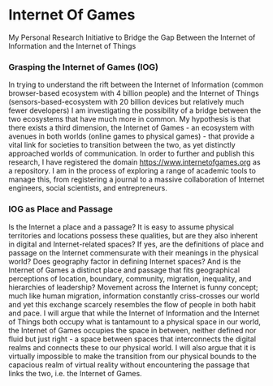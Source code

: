 # Internet Of Games
My Personal Research Initiative to Bridge the Gap Between the Internet of Information and the Internet of Things

### Grasping the Internet of Games (IOG)
In trying to understand the rift between the Internet of Information (common browser-based ecosystem with 4 billion people) and the Internet of Things (sensors-based-ecosystem with 20 billion devices but relatively much fewer developers) I am investigating the possibility of a bridge between the two ecosystems that have much more in common. My hypothesis is that there exists a third dimension, the Internet of Games - an ecosystem with avenues in both worlds (online games to physical games) - that provide a vital link for societies to transition between the two, as yet distinctly approached worlds of communication. In order to further and publish this research, I have registered the domain https://www.internetofgames.org as a repository. I am in the process of exploring a range of academic tools to manage this, from registering a journal to a massive collaboration of Internet engineers, social scientists, and entrepreneurs.

### IOG as Place and Passage
Is the Internet a place and a passage? It is easy to assume physical territories and locations possess these qualities, but are they also inherent in digital and Internet-related spaces? If yes, are the definitions of place and passage on the Internet commensurate with their meanings in the physical world? Does geography factor in defining Internet spaces? And is the Internet of Games a distinct place and passage that fits geographical perceptions of location, boundary, community, migration, inequality, and hierarchies of leadership? Movement across the Internet is funny concept; much like human migration, information constantly criss-crosses our world and yet this exchange scarcely resembles the flow of people in both habit and pace. I will argue that while the Internet of Information and the Internet of Things both occupy what is tantamount to a physical space in our world, the Internet of Games occupies the space in between, neither defined nor fluid but just right - a space between spaces that interconnects the digital realms and connects these to our physical world. I will also argue that it is virtually impossible to make the transition from our physical bounds to the capacious realm of virtual reality without encountering the passage that links the two, i.e. the Internet of Games.

